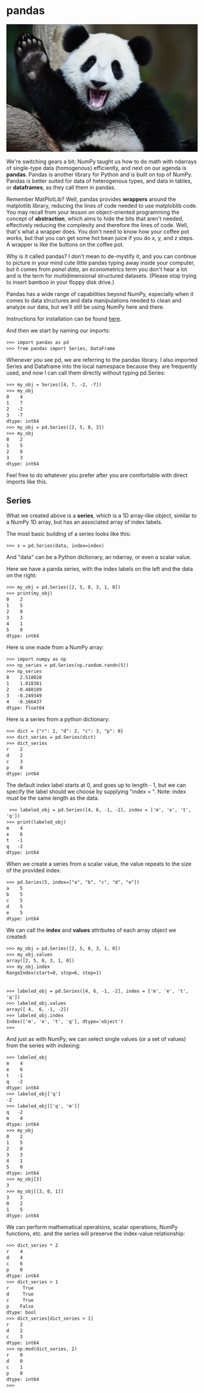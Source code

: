 # pandas

![pandas](pandashi.jpeg)

We're switching gears a bit; NumPy taught us how to do math with ndarrays of single-type data (homogenous) efficiently, and next on our agenda is **pandas**. Pandas is another library for Python and is built on top of NumPy. Pandas is better suited for data of heterogenous types, and data in tables, or **dataframes**, as they call them in pandas. 

Remember MatPlotLib? Well, pandas provides **wrappers** around the matplotlib library, reducing the lines of code needed to use matploblib code. You may recall from your lesson on object-oriented programming the concept of **abstraction**, which aims to hide the bits that aren't needed, effectively reducing the complexity and therefore the lines of code. Well, that's what a wrapper does. You don't need to know how your coffee pot works, but that you can get some hot bean juice if you do x, y, and z steps. A wrapper is like the buttons on the coffee pot. 

Why is it called pandas? I don't mean to de-mystify it, and you can continue to picture in your mind cute little pandas typing away inside your computer, but it comes from *panel data*, an econometrics term you don't hear a lot and is the term for multidimensional structured datasets. (Please stop trying to insert bamboo in your floppy disk drive.)

Pandas has a wide range of capabilities beyond NumPy, especially when it comes to data structures and data manipulations needed to clean and analyze our data, but we'll still be using NumPy here and there. 

Instructions for installation can be found [here](https://pandas.pydata.org/pandas-docs/stable/getting_started/install.html).

And then we start by naming our imports:

```
>>> import pandas as pd
>>> from pandas import Series, DataFrame
```
Whenever you see pd, we are referring to the pandas library. I also imported Series and Dataframe into the local namespace because they are frequently used, and now I can call them directly without typing pd.Series:

```
>>> my_obj = Series([4, 7, -2, -7])
>>> my_obj
0    4
1    7
2   -2
3   -7
dtype: int64
>>> my_obj = pd.Series([2, 5, 8, 3])
>>> my_obj
0    2
1    5
2    8
3    3
dtype: int64
```
Feel free to do whatever you prefer after you are comfortable with direct imports like this.

## Series

What we created above is a **series**, which is a 1D array-like object, similar to a NumPy 1D array, but has an associated array of index labels. 

The most basic building of a series looks like this:

``` 
>>> s = pd.Series(data, index=index)
```
And "data" can be a Python dictionary, an ndarray, or even a scalar value. 


Here we have a panda series, with the index labels on the left and the data on the right:

```
>>> my_obj = pd.Series([2, 5, 8, 3, 1, 0])
>>> print(my_obj)
0    2
1    5
2    8
3    3
4    1
5    0
dtype: int64
```
Here is one made from a NumPy array: 

```
>>> import numpy as np
>>> np_series = pd.Series(np.random.randn(5))
>>> np_series
0    2.518028
1    1.018381
2   -0.488189
3   -0.249349
4   -0.166437
dtype: float64
```
Here is a series from a python dictionary:

```
>>> dict = {"r": 2, "d": 2, "c": 3, "p": 0}
>>> dict_series = pd.Series(dict)
>>> dict_series
r    2
d    2
c    3
p    0
dtype: int64
```

The default index label starts at 0, and goes up to length - 1, but we can specify the label should we choose by supplying "index = ". Note: index must be the same length as the data. 
 
```
 >>> labeled_obj = pd.Series([4, 6, -1, -2], index = ['m', 'e', 't', 'q'])
>>> print(labeled_obj)
m    4
e    6
t   -1
q   -2
dtype: int64
```
When we create a series from a scalar value, the value repeats to the size of the provided index. 

```
>>> pd.Series(5, index=["a", "b", "c", "d", "e"])
a    5
b    5
c    5
d    5
e    5
dtype: int64
```


We can call the **index** and **values** attributes of each array object we created:

```
>>> my_obj = pd.Series([2, 5, 8, 3, 1, 0])
>>> my_obj.values
array([2, 5, 8, 3, 1, 0])
>>> my_obj.index
RangeIndex(start=0, stop=6, step=1)


>>> labeled_obj = pd.Series([4, 6, -1, -2], index = ['m', 'e', 't', 'q'])
>>> labeled_obj.values
array([ 4,  6, -1, -2])
>>> labeled_obj.index
Index(['m', 'e', 't', 'q'], dtype='object')
>>> 
```
And just as with NumPy, we can select single values (or a set of values) from the series with indexing:

```
>>> labeled_obj
m    4
e    6
t   -1
q   -2
dtype: int64
>>> labeled_obj['q']
-2
>>> labeled_obj[['q', 'm']]
q   -2
m    4
dtype: int64
>>> my_obj
0    2
1    5
2    8
3    3
4    1
5    0
dtype: int64
>>> my_obj[3]
3
>>> my_obj[[3, 0, 1]]
3    3
0    2
1    5
dtype: int64
```
We can perform mathematical operations, scalar operations, NumPy functions, etc. and the series will preserve the index-value relationship:

```
>>> dict_series * 2
r    4
d    4
c    6
p    0
dtype: int64
>>> dict_series > 1
r     True
d     True
c     True
p    False
dtype: bool
>>> dict_series[dict_series > 1]
r    2
d    2
c    3
dtype: int64
>>> np.mod(dict_series, 2)
r    0
d    0
c    1
p    0
dtype: int64
>>> 
```

 